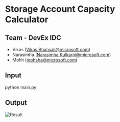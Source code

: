 # Storage Account Capacity Calculator

## Team - DevEx IDC
 - Vikas (Vikas.Bhansali@microsoft.com)
 - Narasimha (Narasimha.Kulkarni@microsoft.com)
 - Mohit (mohsha@microsoft.com)
 
 ## Input
 python main.py <connection string to storage account>
 
 ## Output 
 
 ![Result](https://github.com/mohsha-msft/xstorehackathon/blob/devex-idc/capacity-problem/capacity-problem/output.png?raw=true)
